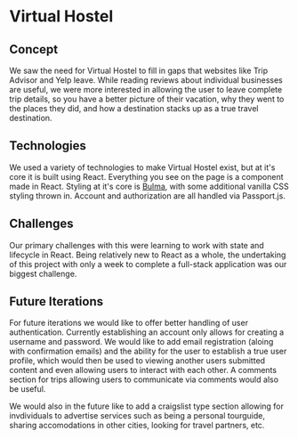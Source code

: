 <h1>Virtual Hostel</h1>

<h2>Concept</h2>
We saw the need for Virtual Hostel to fill in gaps that websites like Trip Advisor and Yelp leave.  While reading reviews about individual businesses are useful, we were more interested in allowing the user to leave complete trip details, so you have a better picture of their vacation, why they went to the places they did, and how a destination stacks up as a true travel destination.

<h2>Technologies</h2>
We used a variety of technologies to make Virtual Hostel exist, but at it's core it is built using React.  Everything you see on the page is a component made in React.  Styling at it's core is <a href="https://bulma.io/">Bulma</a>, with some additional vanilla CSS styling thrown in.  Account and authorization are all handled via Passport.js.

<h2>Challenges</h2>
Our primary challenges with this were learning to work with state and lifecycle in React.  Being relatively new to React as a whole, the undertaking of this project with only a week to complete a full-stack application was our biggest challenge.

<h2>Future Iterations</h2>
For future iterations we would like to offer better handling of user authentication.  Currently establishing an account only allows for creating a username and password.  We would like to add email registration (aloing with confirmation emails) and the ability for the user to establish a true user profile, which would then be used to viewing another users submitted content and even allowing users to interact with each other.  A comments section for trips allowing users to communicate via comments would also be useful.

We would also in the future like to add a craigslist type section allowing for invdividuals to advertise services such as being a personal tourguide, sharing accomodations in other cities, looking for travel partners, etc.

